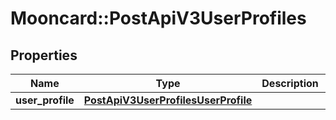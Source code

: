 # Mooncard::PostApiV3UserProfiles

## Properties
Name | Type | Description | Notes
------------ | ------------- | ------------- | -------------
**user_profile** | [**PostApiV3UserProfilesUserProfile**](PostApiV3UserProfilesUserProfile.md) |  | 


